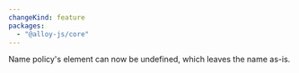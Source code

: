 ```yaml
---
changeKind: feature
packages:
  - "@alloy-js/core"
---
```


Name policy's element can now be undefined, which leaves the name as-is.